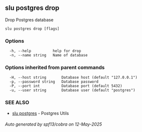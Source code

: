 ## slu postgres drop

Drop Postgres database

```
slu postgres drop [flags]
```

### Options

```
  -h, --help          help for drop
  -n, --name string   Name of database
```

### Options inherited from parent commands

```
  -H, --host string       Database host (default "127.0.0.1")
  -p, --password string   Database password
  -P, --port int          Database port (default 5432)
  -u, --user string       Database user (default "postgres")
```

### SEE ALSO

* [slu postgres](slu_postgres.md)	 - Postgres Utils

###### Auto generated by spf13/cobra on 12-May-2025
